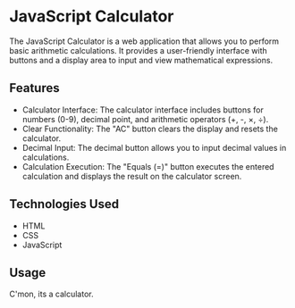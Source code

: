 # JavaScript Calculator
The JavaScript Calculator is a web application that allows you to perform basic arithmetic calculations. It provides a user-friendly interface with buttons and a display area to input and view mathematical expressions.

## Features
- Calculator Interface: The calculator interface includes buttons for numbers (0-9), decimal point, and arithmetic operators (+, -, ×, ÷).
- Clear Functionality: The "AC" button clears the display and resets the calculator.
- Decimal Input: The decimal button allows you to input decimal values in calculations.
- Calculation Execution: The "Equals (=)" button executes the entered calculation and displays the result on the calculator screen.

## Technologies Used
- HTML
- CSS
- JavaScript

## Usage
C'mon, its a calculator.
